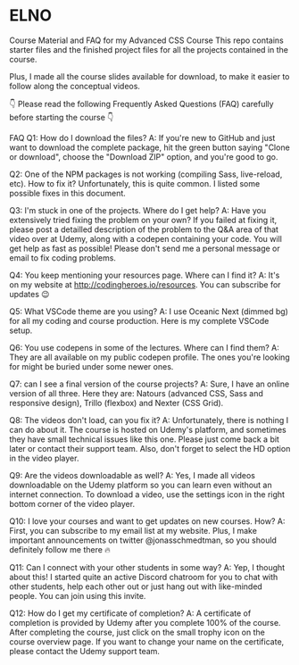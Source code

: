 # ELNO
Course Material and FAQ for my Advanced CSS Course
This repo contains starter files and the finished project files for all the projects contained in the course.

Plus, I made all the course slides available for download, to make it easier to follow along the conceptual videos.

👇 Please read the following Frequently Asked Questions (FAQ) carefully before starting the course 👇

FAQ
Q1: How do I download the files?
A: If you're new to GitHub and just want to download the complete package, hit the green button saying "Clone or download", choose the "Download ZIP" option, and you're good to go.

Q2: One of the NPM packages is not working (compiling Sass, live-reload, etc). How to fix it?
Unfortunately, this is quite common. I listed some possible fixes in this document.

Q3: I'm stuck in one of the projects. Where do I get help?
A: Have you extensively tried fixing the problem on your own? If you failed at fixing it, please post a detailled description of the problem to the Q&A area of that video over at Udemy, along with a codepen containing your code. You will get help as fast as possible! Please don't send me a personal message or email to fix coding problems.

Q4: You keep mentioning your resources page. Where can I find it?
A: It's on my website at http://codingheroes.io/resources. You can subscribe for updates 😉

Q5: What VSCode theme are you using?
A: I use Oceanic Next (dimmed bg) for all my coding and course production. Here is my complete VSCode setup.

Q6: You use codepens in some of the lectures. Where can I find them?
A: They are all available on my public codepen profile. The ones you're looking for might be buried under some newer ones.

Q7: can I see a final version of the course projects?
A: Sure, I have an online version of all three. Here they are: Natours (advanced CSS, Sass and responsive design), Trillo (flexbox) and Nexter (CSS Grid).

Q8: The videos don't load, can you fix it?
A: Unfortunately, there is nothing I can do about it. The course is hosted on Udemy's platform, and sometimes they have small technical issues like this one. Please just come back a bit later or contact their support team. Also, don't forget to select the HD option in the video player.

Q9: Are the videos downloadable as well?
A: Yes, I made all videos downloadable on the Udemy platform so you can learn even without an internet connection. To download a video, use the settings icon in the right bottom corner of the video player.

Q10: I love your courses and want to get updates on new courses. How?
A: First, you can subscribe to my email list at my website. Plus, I make important announcements on twitter @jonasschmedtman, so you should definitely follow me there 🔥

Q11: Can I connect with your other students in some way?
A: Yep, I thought about this! I started quite an active Discord chatroom for you to chat with other students, help each other out or just hang out with like-minded people. You can join using this invite.

Q12: How do I get my certificate of completion?
A: A certificate of completion is provided by Udemy after you complete 100% of the course. After completing the course, just click on the small trophy icon on the course overview page. If you want to change your name on the certificate, please contact the Udemy support team.
